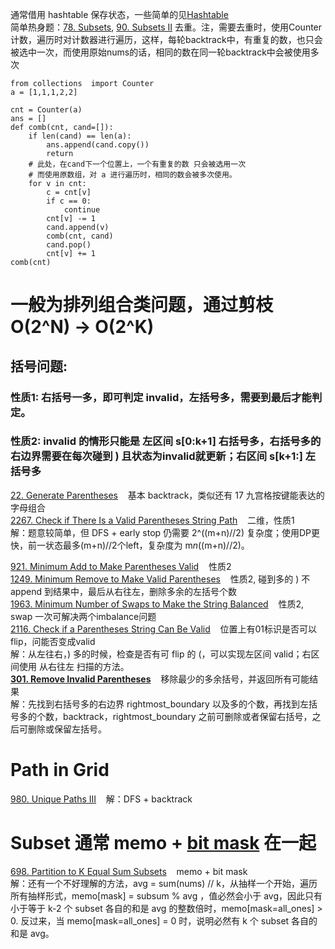 通常借用 hashtable 保存状态，一些简单的见[Hashtable](https://github.com/stonephoenix/leetcode/blob/main/Hashtable.md)<br/>
简单热身题：[78. Subsets](https://leetcode.com/problems/subsets/description/), [90. Subsets II](https://leetcode.com/problems/subsets-ii/description/) 去重。注，需要去重时，使用Counter计数，遍历时对计数器进行遍历，这样，每轮backtrack中，有重复的数，也只会被选中一次，而使用原始nums的话，相同的数在同一轮backtrack中会被使用多次
```Python3
from collections  import Counter
a = [1,1,1,2,2]

cnt = Counter(a)
ans = []
def comb(cnt, cand=[]):
    if len(cand) == len(a):
        ans.append(cand.copy())
        return
    # 此处，在cand下一个位置上，一个有重复的数 只会被选用一次
    # 而使用原数组，对 a 进行遍历时，相同的数会被多次使用。
    for v in cnt:
        c = cnt[v]
        if c == 0:
            continue
        cnt[v] -= 1
        cand.append(v)
        comb(cnt, cand)
        cand.pop()
        cnt[v] += 1
comb(cnt)
```
# 一般为排列组合类问题，通过剪枝 O(2^N) -> O(2^K)

## 括号问题: 
### 性质1: 右括号一多，即可判定 invalid，左括号多，需要到最后才能判定。
### 性质2: invalid 的情形只能是 左区间 s[0:k+1] 右括号多，右括号多的右边界需要在每次碰到 ) 且状态为invalid就更新；右区间 s[k+1:] 左括号多

[22. Generate Parentheses](https://leetcode.com/problems/generate-parentheses/description/) &nbsp;&nbsp; 基本 backtrack，类似还有 17 九宫格按键能表达的字母组合 <br/>
[2267. Check if There Is a Valid Parentheses String Path](https://leetcode.com/problems/check-if-there-is-a-valid-parentheses-string-path/description/) &nbsp;&nbsp; 二维，性质1 <br/>
解：题意较简单，但 DFS + early stop 仍需要 2^((m+n)//2) 复杂度；使用DP更快，前一状态最多(m+n)//2个left，复杂度为 m*n*((m+n)//2)。

[921. Minimum Add to Make Parentheses Valid](https://leetcode.com/problems/minimum-add-to-make-parentheses-valid/description/) &nbsp;&nbsp; 性质2 <br/>
[1249. Minimum Remove to Make Valid Parentheses](https://leetcode.com/problems/minimum-remove-to-make-valid-parentheses/description/) &nbsp;&nbsp; 性质2, 碰到多的 ) 不 append 到结果中，最后从右往左，删除多余的左括号个数<br/>
[1963. Minimum Number of Swaps to Make the String Balanced](https://leetcode.com/problems/minimum-number-of-swaps-to-make-the-string-balanced/description/) &nbsp;&nbsp; 性质2, swap 一次可解决两个imbalance问题<br/>
[2116. Check if a Parentheses String Can Be Valid](https://leetcode.com/problems/check-if-a-parentheses-string-can-be-valid/description/) &nbsp;&nbsp; 位置上有01标识是否可以flip，问能否变成valid<br/>
解：从左往右，) 多的时候，检查是否有可 flip 的 (，可以实现左区间 valid；右区间使用 从右往左 扫描的方法。<br/>
__[301. Remove Invalid Parentheses](https://leetcode.com/problems/remove-invalid-parentheses/)__ &nbsp;&nbsp; 移除最少的多余括号，并返回所有可能结果<br/>
解：先找到右括号多的右边界 rightmost_boundary 以及多的个数，再找到左括号多的个数，backtrack，rightmost_boundary 之前可删除或者保留右括号，之后可删除或保留左括号。

# Path in Grid
[980. Unique Paths III](https://leetcode.com/problems/unique-paths-iii/description/) &nbsp;&nbsp; 
解：DFS + backtrack

# Subset 通常 memo + [bit mask](https://github.com/stonephoenix/leetcode/edit/main/BitMask_01combinations.md) 在一起
[698. Partition to K Equal Sum Subsets](https://leetcode.com/problems/partition-to-k-equal-sum-subsets/description/) &nbsp;&nbsp; memo + bit mask <br/>
解：还有一个不好理解的方法，avg = sum(nums) // k，从抽样一个开始，遍历所有抽样形式，memo[mask] = subsum % avg ，值必然会小于 avg，因此只有小于等于 k-2 个 subset 各自的和是 avg 的整数倍时，memo[mask=all_ones] > 0. 反过来，当 memo[mask=all_ones] = 0 时，说明必然有 k 个 subset 各自的和是 avg。<br/>
